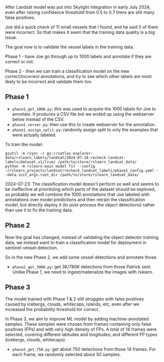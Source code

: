 After Landsat model was put into Skylight integration in early July 2024, even after
raising confidence threshold from 0.5 to 0.7 there are still many false positives.

Joe did a quick check of 11 small vessels that I found, and he said 5 of them were
incorrect. So that makes it seem that the training data quality is a big issue.

The goal now is to validate the vessel labels in the training data.

Phase 1 - have Joe go through up to 1000 labels and annotate if they are correct or
not.

Phase 2 - then we can train a classification model on the new correct/incorrect
annotations, and try to see which other labels are most likely to be incorrect and
validate them too.


Phase 1
-------

- `phase1_get_1000.py`: this was used to acquire the 1000 labels for Joe to annotate.
  It produces a CSV file but we ended up using the webserver below instead of the CSV.
- `phase1_server.py`: then use this to create webserver for the annotation.
- `phase1_assign_split.py`: randomly assign split to only the examples that were
  actually labeled.

To train the model:

    gsutil -m rsync -r gs://satlas-explorer-data/rslearn_labels/landsat/2024-07-18-recheck-landsat-labels/dataset_v1/live/ /path/to/store/rslearn_landsat_data/
    python -m rslearn.main model fit --config ~/rslearn_projects/landsat/recheck_landsat_labels/phase1_config.yaml --data.init_args.root_dir /path/to/store/rslearn_landsat_data/

2024-07-23: The classification model doesn't perform so well and seems to be ineffective at
prioritizing which parts of the dataset should be explored, so probably we will combine
the 1000 annotations that Joe labeled with annotations over model predictions and then
retrain the classification model, but directly deploy it (to post-process the object
detections) rather than use it to fix the training data.


Phase 2
-------

Now the goal has changed, instead of validating the object detector training data, we
instead want to train a classification model for deployment in
sentinel-vessel-detection.

So in the new Phase 2, we add some vessel detections and annotate those.

- `phase2_get_3000.py`: get 3K/780K detections from those Patrick sent. Unlike Phase 1,
  we need to ingest/materialize the images with rslearn.


Phase 3
-------

The model trained with Phase 1 \& 2 still struggles with false positives caused by icebergs, clouds, whitecaps, islands, etc, even after we increased the probability threshold for correct. 

In Phase 3, we aim to improve ML model by adding machine-annotated samples. These samples were chosen from frames containing only false positives (FPs) and with very high density of FPs. A total of 14 frames were selected, covering different latitudes and longitudes, and different FP types (icebergs, clouds, whitecaps). 

- `phase3_get_750.py`: get about 750 detections from those 14 frames. For each frame, we randomly selected about 50 samples. 
